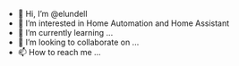 - 👋 Hi, I’m @elundell
- 👀 I’m interested in Home Automation and Home Assistant
- 🌱 I’m currently learning ...
- 💞️ I’m looking to collaborate on ...
- 📫 How to reach me ...

<!---
elundell/elundell is a ✨ special ✨ repository because its `README.md` (this file) appears on your GitHub profile.
You can click the Preview link to take a look at your changes.
--->
